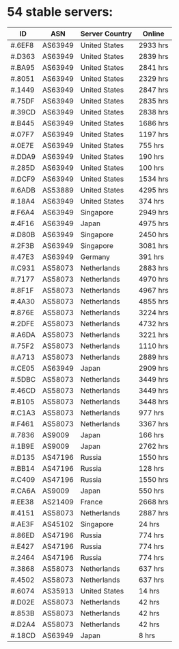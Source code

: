 # 54 stable servers:

| ID | ASN | Server Country | Online |
| ------ | ------ | ------ | ------ |
| #.6EF8 | AS63949 | United States | 2933 hrs |
| #.D363 | AS63949 | United States | 2839 hrs |
| #.BA95 | AS63949 | United States | 2841 hrs |
| #.8051 | AS63949 | United States | 2329 hrs |
| #.1449 | AS63949 | United States | 2847 hrs |
| #.75DF | AS63949 | United States | 2835 hrs |
| #.39CD | AS63949 | United States | 2838 hrs |
| #.B445 | AS63949 | United States | 1686 hrs |
| #.07F7 | AS63949 | United States | 1197 hrs |
| #.0E7E | AS63949 | United States | 755 hrs |
| #.DDA9 | AS63949 | United States | 190 hrs |
| #.285D | AS63949 | United States | 100 hrs |
| #.DCF9 | AS63949 | United States | 1534 hrs |
| #.6ADB | AS53889 | United States | 4295 hrs |
| #.18A4 | AS63949 | United States | 374 hrs |
| #.F6A4 | AS63949 | Singapore | 2949 hrs |
| #.4F16 | AS63949 | Japan | 4975 hrs |
| #.D80B | AS63949 | Singapore | 2450 hrs |
| #.2F3B | AS63949 | Singapore | 3081 hrs |
| #.47E3 | AS63949 | Germany | 391 hrs |
| #.C931 | AS58073 | Netherlands | 2883 hrs |
| #.7177 | AS58073 | Netherlands | 4970 hrs |
| #.8F1F | AS58073 | Netherlands | 4967 hrs |
| #.4A30 | AS58073 | Netherlands | 4855 hrs |
| #.876E | AS58073 | Netherlands | 3224 hrs |
| #.2DFE | AS58073 | Netherlands | 4732 hrs |
| #.A6DA | AS58073 | Netherlands | 3221 hrs |
| #.75F2 | AS58073 | Netherlands | 1110 hrs |
| #.A713 | AS58073 | Netherlands | 2889 hrs |
| #.CE05 | AS63949 | Japan | 2909 hrs |
| #.5DBC | AS58073 | Netherlands | 3449 hrs |
| #.46CD | AS58073 | Netherlands | 3449 hrs |
| #.B105 | AS58073 | Netherlands | 3448 hrs |
| #.C1A3 | AS58073 | Netherlands | 977 hrs |
| #.F461 | AS58073 | Netherlands | 3367 hrs |
| #.7836 | AS9009 | Japan | 166 hrs |
| #.1B9E | AS9009 | Japan | 2762 hrs |
| #.D135 | AS47196 | Russia | 1550 hrs |
| #.BB14 | AS47196 | Russia | 128 hrs |
| #.C409 | AS47196 | Russia | 1550 hrs |
| #.CA6A | AS9009 | Japan | 550 hrs |
| #.EE38 | AS21409 | France | 2668 hrs |
| #.4151 | AS58073 | Netherlands | 2887 hrs |
| #.AE3F | AS45102 | Singapore | 24 hrs |
| #.86ED | AS47196 | Russia | 774 hrs |
| #.E427 | AS47196 | Russia | 774 hrs |
| #.2464 | AS47196 | Russia | 774 hrs |
| #.3868 | AS58073 | Netherlands | 637 hrs |
| #.4502 | AS58073 | Netherlands | 637 hrs |
| #.6074 | AS35913 | United States | 14 hrs |
| #.D02E | AS58073 | Netherlands | 42 hrs |
| #.853B | AS58073 | Netherlands | 42 hrs |
| #.D2A4 | AS58073 | Netherlands | 42 hrs |
| #.18CD | AS63949 | Japan | 8 hrs |

